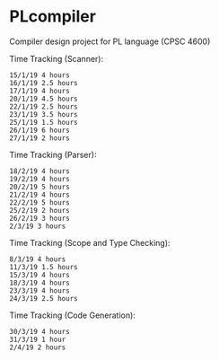 # PLcompiler

Compiler design project for PL language (CPSC 4600)

Time Tracking (Scanner):

```
15/1/19 4 hours
16/1/19 2.5 hours
17/1/19 4 hours
20/1/19 4.5 hours
22/1/19 2.5 hours
23/1/19 3.5 hours
25/1/19 1.5 hours
26/1/19 6 hours
27/1/19 2 hours
```

Time Tracking (Parser):

```
18/2/19 4 hours
19/2/19 4 hours
20/2/19 5 hours
21/2/19 4 hours
22/2/19 5 hours
25/2/19 2 hours
26/2/19 3 hours
2/3/19 3 hours
```

Time Tracking (Scope and Type Checking):

```
8/3/19 4 hours
11/3/19 1.5 hours
15/3/19 4 hours
18/3/19 4 hours
23/3/19 4 hours
24/3/19 2.5 hours
```

Time Tracking (Code Generation):

```
30/3/19 4 hours
31/3/19 1 hour
2/4/19 2 hours
```
